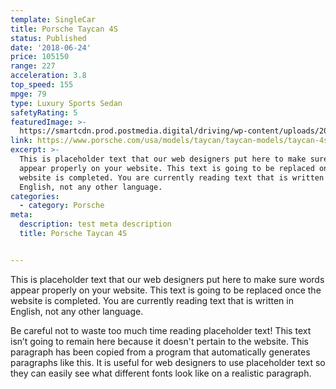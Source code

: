 ```yaml
---
template: SingleCar
title: Porsche Taycan 4S
status: Published
date: '2018-06-24'
price: 105150
range: 227
acceleration: 3.8
top_speed: 155
mpge: 79
type: Luxury Sports Sedan
safetyRating: 5
featuredImage: >-
  https://smartcdn.prod.postmedia.digital/driving/wp-content/uploads/2019/12/s19_6481_fine.jpg?quality=100&strip=all
link: https://www.porsche.com/usa/models/taycan/taycan-models/taycan-4s/
excerpt: >-
  This is placeholder text that our web designers put here to make sure words
  appear properly on your website. This text is going to be replaced once the
  website is completed. You are currently reading text that is written in
  English, not any other language.
categories:
  - category: Porsche
meta:
  description: test meta description
  title: Porsche Taycan 4S


---
```


This is placeholder text that our web designers put here to make sure words appear properly on your website. This text is going to be replaced once the website is completed. You are currently reading text that is written in English, not any other language.

Be careful not to waste too much time reading placeholder text! This text isn’t going to remain here because it doesn't pertain to the website. This paragraph has been copied from a program that automatically generates paragraphs like this. It is useful for web designers to use placeholder text so they can easily see what different fonts look like on a realistic paragraph.
